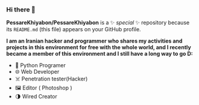 ### Hi there 👋


**PessareKhiyabon/PessareKhiyabon** is a ✨ _special_ ✨ repository because its `README.md` (this file) appears on your GitHub profile.

**I am an Iranian hacker and programmer who shares my activities and projects in this environment for free with the whole world, and I recently became a member of this environment and I still have a long way to go D:**

- 🐍 Python Programer
- 🌐 Web Developer
- ☠️ Penetration tester(Hacker)
- 🖼 Editor ( Photoshop )
- 🌗 Wired Creator 


